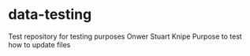 # data-testing
Test repository for testing purposes
Onwer Stuart Knipe
Purpose to test how to update files
